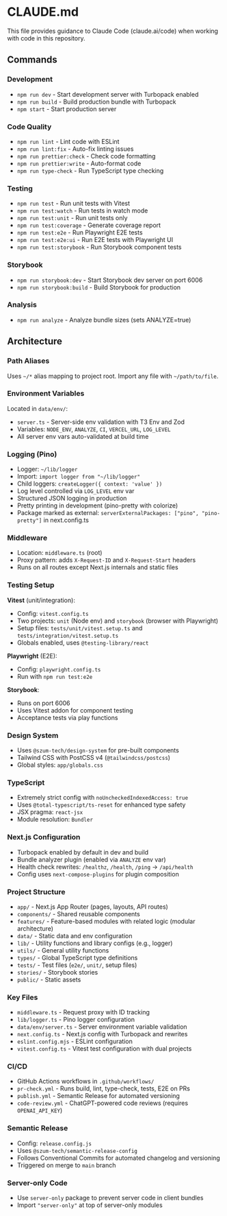 # CLAUDE.md

This file provides guidance to Claude Code (claude.ai/code) when working with code in this repository.

## Commands

### Development

- `npm run dev` - Start development server with Turbopack enabled
- `npm run build` - Build production bundle with Turbopack
- `npm start` - Start production server

### Code Quality

- `npm run lint` - Lint code with ESLint
- `npm run lint:fix` - Auto-fix linting issues
- `npm run prettier:check` - Check code formatting
- `npm run prettier:write` - Auto-format code
- `npm run type-check` - Run TypeScript type checking

### Testing

- `npm run test` - Run unit tests with Vitest
- `npm run test:watch` - Run tests in watch mode
- `npm run test:unit` - Run unit tests only
- `npm run test:coverage` - Generate coverage report
- `npm run test:e2e` - Run Playwright E2E tests
- `npm run test:e2e:ui` - Run E2E tests with Playwright UI
- `npm run test:storybook` - Run Storybook component tests

### Storybook

- `npm run storybook:dev` - Start Storybook dev server on port 6006
- `npm run storybook:build` - Build Storybook for production

### Analysis

- `npm run analyze` - Analyze bundle sizes (sets ANALYZE=true)

## Architecture

### Path Aliases

Uses `~/*` alias mapping to project root. Import any file with `~/path/to/file`.

### Environment Variables

Located in `data/env/`:

- `server.ts` - Server-side env validation with T3 Env and Zod
- Variables: `NODE_ENV`, `ANALYZE`, `CI`, `VERCEL_URL`, `LOG_LEVEL`
- All server env vars auto-validated at build time

### Logging (Pino)

- Logger: `~/lib/logger`
- Import: `import logger from "~/lib/logger"`
- Child loggers: `createLogger({ context: 'value' })`
- Log level controlled via `LOG_LEVEL` env var
- Structured JSON logging in production
- Pretty printing in development (pino-pretty with colorize)
- Package marked as external: `serverExternalPackages: ["pino", "pino-pretty"]` in next.config.ts

### Middleware

- Location: `middleware.ts` (root)
- Proxy pattern: adds `X-Request-ID` and `X-Request-Start` headers
- Runs on all routes except Next.js internals and static files

### Testing Setup

**Vitest** (unit/integration):

- Config: `vitest.config.ts`
- Two projects: `unit` (Node env) and `storybook` (browser with Playwright)
- Setup files: `tests/unit/vitest.setup.ts` and `tests/integration/vitest.setup.ts`
- Globals enabled, uses `@testing-library/react`

**Playwright** (E2E):

- Config: `playwright.config.ts`
- Run with `npm run test:e2e`

**Storybook**:

- Runs on port 6006
- Uses Vitest addon for component testing
- Acceptance tests via play functions

### Design System

- Uses `@szum-tech/design-system` for pre-built components
- Tailwind CSS with PostCSS v4 (`@tailwindcss/postcss`)
- Global styles: `app/globals.css`

### TypeScript

- Extremely strict config with `noUncheckedIndexedAccess: true`
- Uses `@total-typescript/ts-reset` for enhanced type safety
- JSX pragma: `react-jsx`
- Module resolution: `Bundler`

### Next.js Configuration

- Turbopack enabled by default in dev and build
- Bundle analyzer plugin (enabled via `ANALYZE` env var)
- Health check rewrites: `/healthz`, `/health`, `/ping` → `/api/health`
- Config uses `next-compose-plugins` for plugin composition

### Project Structure

- `app/` - Next.js App Router (pages, layouts, API routes)
- `components/` - Shared reusable components
- `features/` - Feature-based modules with related logic (modular architecture)
- `data/` - Static data and env configuration
- `lib/` - Utility functions and library configs (e.g., logger)
- `utils/` - General utility functions
- `types/` - Global TypeScript type definitions
- `tests/` - Test files (`e2e/`, `unit/`, setup files)
- `stories/` - Storybook stories
- `public/` - Static assets

### Key Files

- `middleware.ts` - Request proxy with ID tracking
- `lib/logger.ts` - Pino logger configuration
- `data/env/server.ts` - Server environment variable validation
- `next.config.ts` - Next.js config with Turbopack and rewrites
- `eslint.config.mjs` - ESLint configuration
- `vitest.config.ts` - Vitest test configuration with dual projects

### CI/CD

- GitHub Actions workflows in `.github/workflows/`
- `pr-check.yml` - Runs build, lint, type-check, tests, E2E on PRs
- `publish.yml` - Semantic Release for automated versioning
- `code-review.yml` - ChatGPT-powered code reviews (requires `OPENAI_API_KEY`)

### Semantic Release

- Config: `release.config.js`
- Uses `@szum-tech/semantic-release-config`
- Follows Conventional Commits for automated changelog and versioning
- Triggered on merge to `main` branch

### Server-only Code

- Use `server-only` package to prevent server code in client bundles
- Import `"server-only"` at top of server-only modules
